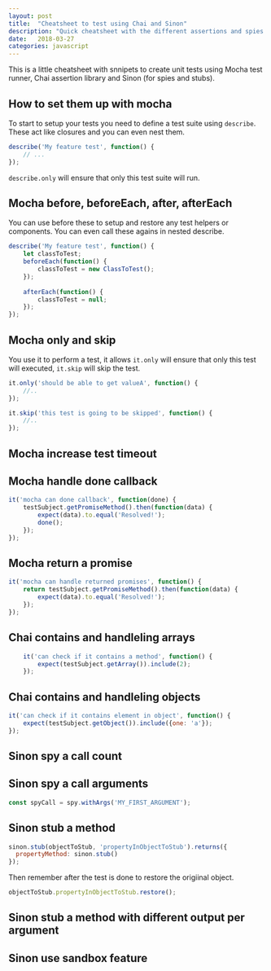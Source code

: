```yaml
---
layout: post
title:  "Cheatsheet to test using Chai and Sinon"
description: "Quick cheatsheet with the different assertions and spies and stub snnippets for succesfully testing in javascript."
date:   2018-03-27
categories: javascript
---
```


This is a little cheatsheet with snnipets to create unit tests using Mocha test runner, Chai assertion library and Sinon (for spies and stubs).

## How to set them up with mocha
To start to setup your tests you need to define a test suite using `describe`. These act like closures and you can even nest them.

```js
describe('My feature test', function() {
    // ...
});
```

`describe.only` will ensure that only this test suite will run.

## Mocha before, beforeEach, after, afterEach
You can use before these to setup and restore any test helpers or components. You can even call these agains in nested describe.

```js
describe('My feature test', function() {
    let classToTest;
    beforeEach(function() {
        classToTest = new ClassToTest();
    });
    
    afterEach(function() {
        classToTest = null;
    });
});
```

## Mocha only and skip
You use it to perform a test, it allows `it.only` will ensure that only this test will executed, `it.skip` will skip the test.

```js
it.only('should be able to get valueA', function() {
    //..
});

it.skip('this test is going to be skipped', function() {
    //..
});
```

## Mocha increase test timeout

## Mocha handle done callback

```js
it('mocha can done callback', function(done) {
    testSubject.getPromiseMethod().then(function(data) {
        expect(data).to.equal('Resolved!');
        done();
    });
});
```
## Mocha return a promise

```js
it('mocha can handle returned promises', function() {
    return testSubject.getPromiseMethod().then(function(data) {
        expect(data).to.equal('Resolved!');
    });
});
```

## Chai contains and handleling arrays
```js
    it('can check if it contains a method', function() {
        expect(testSubject.getArray()).include(2);
    });
```
## Chai contains and handleling objects

```js
it('can check if it contains element in object', function() {
    expect(testSubject.getObject()).include({one: 'a'});
});
```

## Sinon spy a call count

## Sinon spy a call arguments

```js
const spyCall = spy.withArgs('MY_FIRST_ARGUMENT');
```

## Sinon stub a method

```js
sinon.stub(objectToStub, 'propertyInObjectToStub').returns({
  propertyMethod: sinon.stub()
});
```

Then remember after the test is done to restore the origiinal object.

```js
objectToStub.propertyInObjectToStub.restore();
```

## Sinon stub a method with different output per argument

## Sinon use sandbox feature


